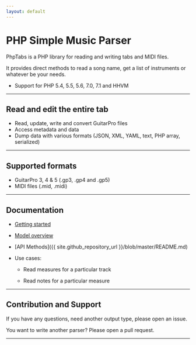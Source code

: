 ```yaml
---
layout: default
---
```


# PHP Simple Music Parser

PhpTabs is a PHP library for reading and writing tabs and MIDI files.

It provides direct methods to read a song name, get a list of instruments or whatever be your needs.

- Support for PHP 5.4, 5.5, 5.6, 7.0, 7.1 and HHVM

------------------------------------------------------------------------

## Read and edit the entire tab

- Read, update, write and convert GuitarPro files
- Access metadata and data
- Dump data with various formats (JSON, XML, YAML, text, PHP array, serialized)

------------------------------------------------------------------------

## Supported formats

- GuitarPro 3, 4 & 5 (.gp3, .gp4 and .gp5)
- MIDI files (.mid, .midi)

------------------------------------------------------------------------

## Documentation

- [Getting started](/getting-started.html)

- [Model overview](/api-model-overview.html)

- [API Methods]({{ site.github_repository_url }}/blob/master/README.md)

- Use cases:

  - Read measures for a particular track

  - Read notes for a particular measure

------------------------------------------------------------------------

## Contribution and Support

If you have any questions, need another output type, please open an issue.

You want to write another parser? Please open a pull request.

------------------------------------------------------------------------

